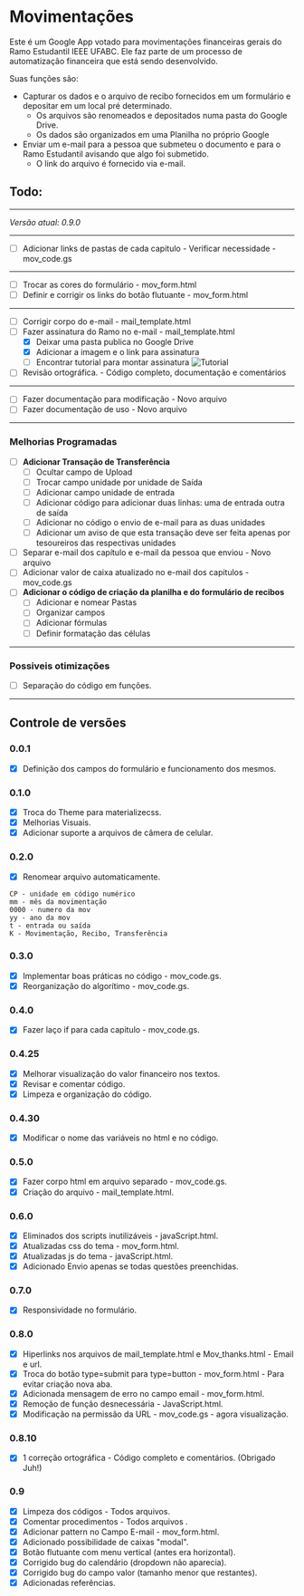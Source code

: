 # Movimentações 

Este é um Google App votado para movimentações financeiras gerais do Ramo Estudantil IEEE UFABC. Ele faz parte de um processo de automatização financeira que está sendo desenvolvido.

Suas funções são:
- Capturar os dados e o arquivo de recibo fornecidos em um formulário e depositar em um local pré determinado.
  - Os arquivos são renomeados e depositados numa pasta do Google Drive.
  - Os dados são organizados em uma Planilha no próprio Google
- Enviar um e-mail para a pessoa que submeteu o documento e para o Ramo Estudantil avisando que algo foi submetido.
  - O link do arquivo é fornecido via e-mail.

## Todo:

---------------------------------------------------------------------------

*Versão atual: 0.9.0*

---------------------------------------------------------------------------

- [ ] Adicionar links de pastas de cada capitulo - Verificar necessidade - mov_code.gs

---------------------------------------------------------------------------

- [ ] Trocar as cores do formulário - mov_form.html
- [ ] Definir e corrigir os links do botão flutuante - mov_form.html

---------------------------------------------------------------------------

- [ ] Corrigir corpo do e-mail - mail_template.html
- [ ] Fazer assinatura do Ramo no e-mail - mail_template.html 
  - [x] Deixar uma pasta publica no Google Drive 
  - [x] Adicionar a imagem e o link para assinatura
  - [ ] Encontrar tutorial para montar assinatura
    ![Tutorial](https://drive.google.com/uc?id=0B8CcpExpMKFlX1hhTldISF9jU0E)

- [ ] Revisão ortográfica. - Código completo, documentação e comentários 

---------------------------------------------------------------------------

- [ ] Fazer documentação para modificação - Novo arquivo
- [ ] Fazer documentação de uso - Novo arquivo 

---------------------------------------------------------------------------

### Melhorias Programadas
- [ ] **Adicionar Transação de Transferência**
  - [ ] Ocultar campo de Upload
  - [ ] Trocar campo unidade por unidade de Saída
  - [ ] Adicionar campo unidade de entrada
  - [ ] Adicionar código para adicionar duas linhas: uma de entrada outra de saída
  - [ ] Adicionar no código o envio de e-mail para as duas unidades
  - [ ] Adicionar um aviso de que esta transação deve ser feita apenas por tesoureiros das respectivas unidades
- [ ] Separar e-mail dos capítulo e e-mail da pessoa que enviou - Novo arquivo
- [ ] Adicionar valor de caixa atualizado no e-mail dos capitulos - mov_code.gs
- [ ] **Adicionar o código de criação da planilha e do formulário de recibos**
  - [ ] Adicionar e nomear Pastas
  - [ ] Organizar campos
  - [ ] Adicionar fórmulas
  - [ ] Definir formatação das células
---------------------------------------------------------------------------

### Possiveis otimizações

- [ ] Separação do código em funções.

---------------------------------------------------------------------------

## Controle de versões

### **0.0.1**

- [x] Definição dos campos do formulário e funcionamento dos mesmos.

### **0.1.0**
- [x] Troca do Theme para materializecss.
- [x] Melhorias Visuais.
- [x] Adicionar suporte a arquivos de câmera de celular.

### **0.2.0**

- [x] Renomear arquivo automaticamente.

```O Nome do arquivo CPmm0000yyTK
CP - unidade em código numérico
mm - mês da movimentação
0000 - numero da mov
yy - ano da mov
t - entrada ou saída
K - Movimentação, Recibo, Transferência
```

### **0.3.0**

- [x] Implementar boas práticas no código - mov_code.gs.
- [x] Reorganização do algorítimo - mov_code.gs.

### **0.4.0**

- [x] Fazer laço if para cada capitulo - mov_code.gs.

### **0.4.25**

- [x] Melhorar visualização do valor financeiro nos textos.
- [x] Revisar e comentar código.
- [x] Limpeza e organização do código.

### **0.4.30**

- [x] Modificar o nome das variáveis no html e no código.

### **0.5.0**

- [x] Fazer corpo html em arquivo separado - mov_code.gs.
- [x] Criação do arquivo - mail_template.html.

### **0.6.0**

- [x] Eliminados dos scripts inutilizáveis - javaScript.html.
- [x] Atualizadas css do tema - mov_form.html.
- [x] Atualizadas js do tema - javaScript.html.
- [x] Adicionado Envio apenas se todas questões preenchidas.

### **0.7.0**

- [x] Responsividade no formulário.

### **0.8.0**

- [x] Hiperlinks nos arquivos de mail_template.html e Mov_thanks.html - Email e url.
- [x] Troca do botão type=submit para type=button - mov_form.html - Para evitar criação nova aba.
- [x] Adicionada mensagem de erro no campo email - mov_form.html.
- [x] Remoção de função desnecessária - JavaScript.html.
- [x] Modificação na permissão da URL - mov_code.gs - agora visualização.

### **0.8.10** 

- [x] 1 correção ortográfica - Código completo e comentários. (Obrigado Juh!)

### **0.9**

- [x] Limpeza dos códigos - Todos arquivos.
- [x] Comentar procedimentos - Todos arquivos .
- [x] Adicionar pattern no Campo E-mail - mov_form.html.
- [x] Adicionado possibilidade de caixas "modal".
- [x] Botão flutuante com menu vertical (antes era horizontal).
- [x] Corrigido bug do calendário (dropdown não aparecia).
- [x] Corrigido bug do campo valor (tamanho menor que restantes).
- [x] Adicionadas referências.